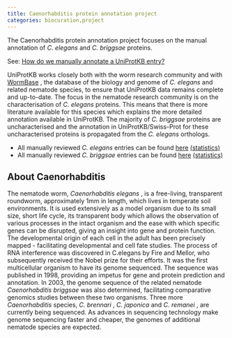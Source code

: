 ```yaml
---
title: Caenorhabditis protein annotation project
categories: biocuration,project
---
```


The Caenorhabditis protein annotation project focuses on the manual annotation of *C. elegans* and *C. briggsae* proteins.

See: [How do we manually annotate a UniProtKB entry?](http://www.uniprot.org/faq/45)

UniProtKB works closely both with the worm research community and with [WormBase](http://www.wormbase.org/) , the database of the biology and genome of *C. elegans* and related nematode species, to ensure that UniProtKB data remains complete and up-to-date. The focus in the nematode research community is on the characterisation of *C. elegans* proteins. This means that there is more literature available for this species which explains the more detailed annotation available in UniProtKB. The majority of *C. briggsae* proteins are uncharacterised and the annotation in UniProtKB/Swiss-Prot for these uncharacterised proteins is propagated from the *C. elegans* orthologs.

-   All manually reviewed *C. elegans* entries can be found [here](https://www.uniprot.org/uniprotkb/?query=organism:6239+AND+reviewed:yes) [(statistics)](http://www.uniprot.org/biocuration%5Fproject/Caenorhabditis/statistics/#Caenorhabditiselegans)
-   All manually reviewed *C. briggsae* entries can be found [here](https://www.uniprot.org/uniprotkb/?query=organism:6238+AND+reviewed:yes) [(statistics)](http://www.uniprot.org/biocuration%5Fproject/Caenorhabditis/statistics/#Caenorhabditisbriggsae)

## About Caenorhabditis

The nematode worm, *Caenorhabditis elegans* , is a free-living, transparent roundworm, approximately 1mm in length, which lives in temperate soil environments. It is used extensively as a model organism due to its small size, short life cycle, its transparent body which allows the observation of various processes in the intact organism and the ease with which specific genes can be disrupted, giving an insight into gene and protein function. The developmental origin of each cell in the adult has been precisely mapped - facilitating developmental and cell fate studies. The process of RNA interference was discovered in C.elegans by Fire and Mellor, who subsequently received the Nobel prize for their efforts. It was the first multicellular organism to have its genome sequenced. The sequence was published in 1998, providing an impetus for gene and protein prediction and annotation. In 2003, the genome sequence of the related nematode *Caenorhabditis briggsae* was also determined, facilitating comparative genomics studies between these two organisms. Three more *Caenorhabditis* species, *C. brennari* , *C. japonica* and *C. remanei* , are currently being sequenced. As advances in sequencing technology make genome sequencing faster and cheaper, the genomes of additional nematode species are expected.
